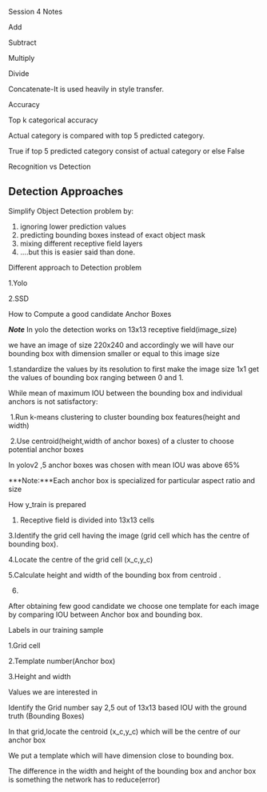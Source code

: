 Session 4 Notes

Add

Subtract

Multiply

Divide

Concatenate-It is used heavily in style transfer.



Accuracy

Top k categorical accuracy

Actual category is compared with top 5 predicted category.

True if top 5 predicted category consist of actual category or else False



 Recognition vs Detection



## Detection Approaches

Simplify Object Detection problem by:

1. ignoring lower prediction values
2. predicting bounding boxes instead of exact object mask
3. mixing different receptive field layers
4. ....but this is easier said than done.



Different approach to Detection problem

1.Yolo 

2.SSD





How to Compute a good candidate  Anchor Boxes	

***Note***  In yolo the detection works on 13x13 receptive field(image_size)

we have an image of size 220x240 and accordingly we will have our bounding box with dimension smaller or equal to this image size

1.standardize the values by its resolution to first make the image size 1x1  get the values of bounding box ranging between 0 and 1.

While mean of maximum IOU between the bounding box and individual anchors is not satisfactory:

​	1.Run k-means clustering  to cluster bounding box features(height and width)

​	2.Use centroid(height,width of anchor boxes) of a cluster to choose potential anchor boxes 



In yolov2 ,5 anchor boxes was chosen with mean IOU was above 65%

***Note:***Each anchor box is specialized for particular aspect ratio and size







How y_train is prepared

1. Receptive field is divided into 13x13 cells

3.Identify the grid cell having the image (grid cell which has the centre of bounding box).

4.Locate the centre of the grid cell (x_c,y_c)

5.Calculate height and width of the bounding box from centroid .

6.



After obtaining few good candidate we choose one template for each image by comparing IOU between Anchor box and bounding box.

Labels in our training sample

1.Grid cell

2.Template number(Anchor box)

3.Height and width 



Values we are interested in 

Identify the Grid number  say 2,5  out of 13x13 based IOU with the ground truth (Bounding Boxes)

In that grid,locate the centroid (x_c,y_c) which will be the centre of our anchor box

We put a template which will have dimension close to bounding box.

The difference in the width and height of the bounding box and anchor box is something the network has to reduce(error)



